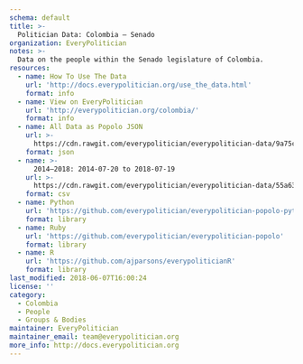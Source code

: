 ```yaml
---
schema: default
title: >-
  Politician Data: Colombia — Senado
organization: EveryPolitician
notes: >-
  Data on the people within the Senado legislature of Colombia.
resources:
  - name: How To Use The Data
    url: 'http://docs.everypolitician.org/use_the_data.html'
    format: info
  - name: View on EveryPolitician
    url: 'http://everypolitician.org/colombia/'
    format: info
  - name: All Data as Popolo JSON
    url: >-
      https://cdn.rawgit.com/everypolitician/everypolitician-data/9a75c94fb3f01a45e5616242dec9743ba96f137f/data/Colombia/Senate/ep-popolo-v1.0.json
    format: json
  - name: >-
      2014–2018: 2014-07-20 to 2018-07-19
    url: >-
      https://cdn.rawgit.com/everypolitician/everypolitician-data/55a637262723a94d660ccee3158a314dab137c2e/data/Colombia/Senate/term-2014.csv
    format: csv
  - name: Python
    url: 'https://github.com/everypolitician/everypolitician-popolo-python'
    format: library
  - name: Ruby
    url: 'https://github.com/everypolitician/everypolitician-popolo'
    format: library
  - name: R
    url: 'https://github.com/ajparsons/everypoliticianR'
    format: library
last_modified: 2018-06-07T16:00:24
license: ''
category:
  - Colombia
  - People
  - Groups & Bodies
maintainer: EveryPolitician
maintainer_email: team@everypolitician.org
more_info: http://docs.everypolitician.org
---
```

